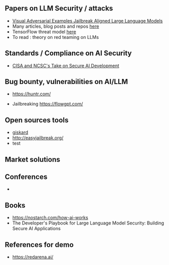 ## Papers on LLM Security / attacks
* [Visual Adversarial Examples Jailbreak Aligned Large Language Models](https://arxiv.org/pdf/2306.13213) 
* Many articles, blog posts and repos [here](https://github.com/corca-ai/awesome-llm-security?tab=readme-ov-file)
* TensorFlow threat model [here](https://bughunters.google.com/blog/5160301538967552/tensorflow-threat-model-and-security-guidelines-update)
* To read : theory on red teaming on LLMs 


## Standards / Compliance on AI Security 
* [CISA and NCSC's Take on Secure AI Development](https://www.resilientcyber.io/p/cisa-and-ncscs-take-on-secure-ai)
## Bug bounty, vulnerabilities on AI/LLM
* https://huntr.com/


* Jailbreaking 
https://flowgpt.com/

## Open sources tools 
* [giskard](https://www.giskard.ai/)
* http://easyjailbreak.org/
* test 
## Market solutions 

## Conferences
*

## Books
* https://nostarch.com/how-ai-works
* The Developer's Playbook for Large Language Model Security: Building Secure AI Applications

## References for demo
* https://redarena.ai/